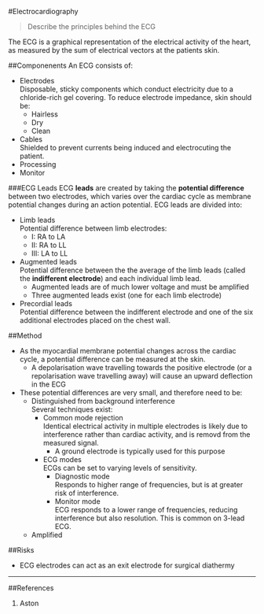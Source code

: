 #Electrocardiography
> Describe the principles behind the ECG

The ECG is a graphical representation of the electrical activity of the heart, as measured by the sum of electrical vectors at the patients skin.

##Componenents
An ECG consists of:
* Electrodes  
Disposable, sticky components which conduct electricity due to a chloride-rich gel covering. To reduce electrode impedance, skin should be:
    * Hairless
    * Dry
    * Clean
* Cables  
Shielded to prevent currents being induced and electrocuting the patient.
* Processing
* Monitor

###ECG Leads
ECG **leads** are created by taking the **potential difference** between two electrodes, which varies over the cardiac cycle as membrane potential changes during an action potential. ECG leads are divided into:
* Limb leads  
Potential difference between limb electrodes:
    * I: RA to LA
    * II: RA to LL
    * III: LA to LL
* Augmented leads  
Potential difference between the the average of the limb leads (called the **indifferent electrode**) and each individual limb lead.
    * Augmented leads are of much lower voltage and must be amplified
    * Three augmented leads exist (one for each limb electrode)
* Precordial leads  
Potential difference between the indifferent electrode and one of the six additional electrodes placed on the chest wall.

##Method
* As the myocardial membrane potential changes across the cardiac cycle, a potential difference can be measured at the skin.
    * A depolarisation wave travelling towards the positive electrode (or a repolarisation wave travelling away) will cause an upward deflection in the ECG
* These potential differences are very small, and therefore need to be:
    * Distinguished from background interference  
    Several techniques exist:
        * Common mode rejection  
        Identical electrical activity in multiple electrodes is likely due to interference rather than cardiac activity, and is removd from the measured signal.
            * A ground electrode is typically used for this purpose
        * ECG modes  
        ECGs can be set to varying levels of sensitivity.
            * Diagnostic mode  
            Responds to higher range of frequencies, but is at greater risk of interference.
            * Monitor mode  
            ECG responds to a lower range of frequencies, reducing interference but also resolution. This is common on 3-lead ECG.
    * Amplified

##Risks
* ECG electrodes can act as an exit electrode for surgical diathermy

---

##References
1. Aston